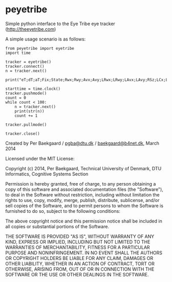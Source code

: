 peyetribe
=========

Simple python interface to the Eye Tribe eye tracker (http://theeyetribe.com)

A simple usage scenario is as follows:

    from peyetribe import eyetribe
    import time

    tracker = eyetribe()
    tracker.connect()
    n = tracker.next()

    print("eT;dT;aT;Fix;State;Rwx;Rwy;Avx;Avy;LRwx;LRwy;LAvx;LAvy;RSz;LCx;LCy;RRwx;RRwy;RAvx;RAvy;RS;RCx;RCy\n")

    starttime = time.clock()
    tracker.pushmode()
    count = 0
    while count < 100:
        n = tracker.next()
        print(str(n))
        count += 1

    tracker.pullmode()

    tracker.close()

Created by Per Baekgaard / pgba@dtu.dk / baekgaard@b4net.dk, March 2014

Licensed under the MIT License:

Copyright (c) 2014, Per Baekgaard, Technical University of Denmark, DTU Informatics, Cognitive Systems Section

Permission is hereby granted, free of charge, to any person obtaining a copy of this software and associated
documentation files (the "Software"), to deal in the Software without restriction, including without
limitation the rights to use, copy, modify, merge, publish, distribute, sublicense, and/or sell copies of the
Software, and to permit persons to whom the Software is furnished to do so, subject to the following conditions:

The above copyright notice and this permission notice shall be included in all copies or substantial portions
of the Software.

THE SOFTWARE IS PROVIDED "AS IS", WITHOUT WARRANTY OF ANY KIND, EXPRESS OR IMPLIED, INCLUDING BUT NOT
LIMITED TO THE WARRANTIES OF MERCHANTABILITY, FITNESS FOR A PARTICULAR PURPOSE AND NONINFRINGEMENT.
IN NO EVENT SHALL THE AUTHORS OR COPYRIGHT HOLDERS BE LIABLE FOR ANY CLAIM, DAMAGES OR OTHER LIABILITY,
WHETHER IN AN ACTION OF CONTRACT, TORT OR OTHERWISE, ARISING FROM, OUT OF OR IN CONNECTION WITH THE SOFTWARE
OR THE USE OR OTHER DEALINGS IN THE SOFTWARE.


